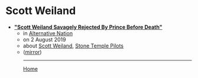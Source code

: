 # Scott Weiland

 - [**"Scott Weiland Savagely Rejected By Prince Before Death"**](https://www.alternativenation.net/scott-weiland-savagely-rejected-prince-death/)<ul><li>in [Alternative Nation](https://www.alternativenation.net/)</li><li>on 2 August 2019</li><li>about [Scott Weiland](../../topics/scott-weiland/index.md), [Stone Temple Pilots](../../topics/stone-temple-pilots/index.md)</li><li>([mirror](https://web.archive.org/web/*/https://www.alternativenation.net/scott-weiland-savagely-rejected-prince-death/))</li><ul>

----

[Home](../index.md)
